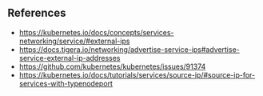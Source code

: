 ## References

* https://kubernetes.io/docs/concepts/services-networking/service/#external-ips
* https://docs.tigera.io/networking/advertise-service-ips#advertise-service-external-ip-addresses
* https://github.com/kubernetes/kubernetes/issues/91374
* https://kubernetes.io/docs/tutorials/services/source-ip/#source-ip-for-services-with-typenodeport
